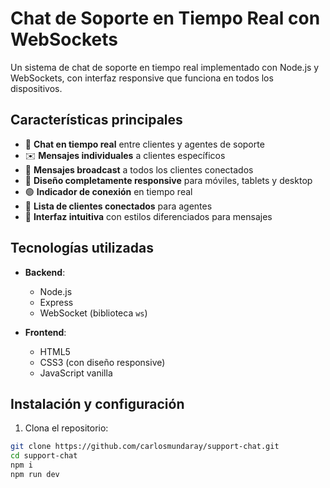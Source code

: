 # Chat de Soporte en Tiempo Real con WebSockets

Un sistema de chat de soporte en tiempo real implementado con Node.js y WebSockets, con interfaz responsive que funciona en todos los dispositivos.

## Características principales

- 💬 **Chat en tiempo real** entre clientes y agentes de soporte
- ✉️ **Mensajes individuales** a clientes específicos
- 📢 **Mensajes broadcast** a todos los clientes conectados
- 📱 **Diseño completamente responsive** para móviles, tablets y desktop
- 🟢 **Indicador de conexión** en tiempo real
- 👥 **Lista de clientes conectados** para agentes
- 🎨 **Interfaz intuitiva** con estilos diferenciados para mensajes

## Tecnologías utilizadas

- **Backend**:
  - Node.js
  - Express
  - WebSocket (biblioteca `ws`)

- **Frontend**:
  - HTML5
  - CSS3 (con diseño responsive)
  - JavaScript vanilla

## Instalación y configuración

1. Clona el repositorio:
```bash
git clone https://github.com/carlosmundaray/support-chat.git
cd support-chat
npm i
npm run dev